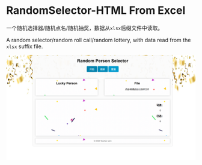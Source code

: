 # RandomSelector-HTML From Excel

一个随机选择器/随机点名/随机抽奖，数据从`xlsx`后缀文件中读取。

A random selector/random roll call/random lottery, with data read from the `xlsx` suffix file.

![image-20240227140704484](./assets/image-20240227140704484.png)
